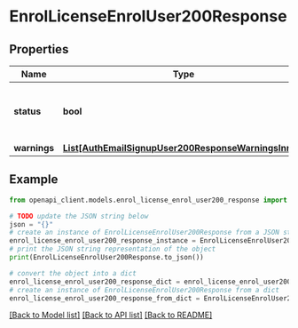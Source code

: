 # EnrolLicenseEnrolUser200Response


## Properties

Name | Type | Description | Notes
------------ | ------------- | ------------- | -------------
**status** | **bool** | status: true if the user is enrolled, false otherwise | [default to False]
**warnings** | [**List[AuthEmailSignupUser200ResponseWarningsInner]**](AuthEmailSignupUser200ResponseWarningsInner.md) |  | [optional] 

## Example

```python
from openapi_client.models.enrol_license_enrol_user200_response import EnrolLicenseEnrolUser200Response

# TODO update the JSON string below
json = "{}"
# create an instance of EnrolLicenseEnrolUser200Response from a JSON string
enrol_license_enrol_user200_response_instance = EnrolLicenseEnrolUser200Response.from_json(json)
# print the JSON string representation of the object
print(EnrolLicenseEnrolUser200Response.to_json())

# convert the object into a dict
enrol_license_enrol_user200_response_dict = enrol_license_enrol_user200_response_instance.to_dict()
# create an instance of EnrolLicenseEnrolUser200Response from a dict
enrol_license_enrol_user200_response_from_dict = EnrolLicenseEnrolUser200Response.from_dict(enrol_license_enrol_user200_response_dict)
```
[[Back to Model list]](../README.md#documentation-for-models) [[Back to API list]](../README.md#documentation-for-api-endpoints) [[Back to README]](../README.md)


